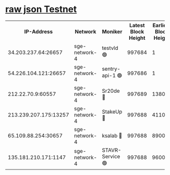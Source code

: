 
[raw json Testnet](https://rpc-check.sget.stavr.tech/sget/rpc-sget-result.json)
=


<table><tr><th>IP-Address</th><th>Network</th><th>Moniker</th><th>Latest Block Height</th><th>Earliest Block Height</th><th>Catching Up</th><th>Tx Index</th><th>Voting Power</th><th>Scan Time</th></tr><tr><td>34.203.237.64:26657</td><td>sge-network-4</td><td>testvld 🟢</td><td>997684</td><td>1</td><td>False</td><td>on</td><td>0</td><td>2024-01-07T16:33:27.437825428UTC</td></tr><tr><td>54.226.104.121:26657</td><td>sge-network-4</td><td>sentry-api-1 🟢</td><td>997686</td><td>1</td><td>False</td><td>on</td><td>0</td><td>2024-01-07T16:33:40.369678637UTC</td></tr><tr><td>212.22.70.9:60557</td><td>sge-network-4</td><td>Sr20de 🔴</td><td>997689</td><td>138001</td><td>False</td><td>on</td><td>99</td><td>2024-01-07T16:33:54.062499866UTC</td></tr><tr><td>213.239.207.175:13257</td><td>sge-network-4</td><td>StakeUp 🔴</td><td>997688</td><td>411001</td><td>False</td><td>off</td><td>100</td><td>2024-01-07T16:33:48.799757740UTC</td></tr><tr><td>65.109.88.254:30657</td><td>sge-network-4</td><td>ksalab 🔴</td><td>997688</td><td>890001</td><td>False</td><td>off</td><td>538</td><td>2024-01-07T16:33:51.554673340UTC</td></tr><tr><td>135.181.210.171:1147</td><td>sge-network-4</td><td>STAVR-Service 🟢</td><td>997688</td><td>960001</td><td>False</td><td>on</td><td>0</td><td>2024-01-07T16:33:49.154628448UTC</td></tr></table>
